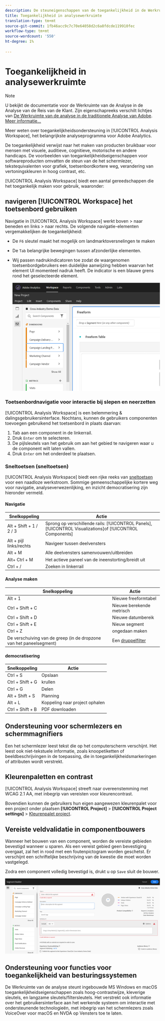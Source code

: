 ```yaml
---
description: De steuneigenschappen van de toegankelijkheid in de Werkruimte van de Analyse
title: Toegankelijkheid in analysewerkruimte
translation-type: tm+mt
source-git-commit: 1fb46acc9c7c70e64058d2c6a8fdcde119910fec
workflow-type: tm+mt
source-wordcount: '550'
ht-degree: 1%

---
```



# Toegankelijkheid in analysewerkruimte

>[!NOTE]
>
>U bekijkt de documentatie voor de Werkruimte van de Analyse in de Analyse van de Reis van de Klant. Zijn eigenschapreeks verschilt lichtjes van [De Werkruimte van de analyse in de traditionele Analyse van Adobe](https://docs.adobe.com/content/help/en/analytics/analyze/analysis-workspace/home.html). [Meer informatie...](/help/getting-started/cja-aa.md)

Meer weten over toegankelijkheidsondersteuning in [!UICONTROL Analysis Workspace], het belangrijkste analyseprogramma voor Adobe Analytics.

De toegankelijkheid verwijst naar het maken van producten bruikbaar voor mensen met visuele, auditieve, cognitieve, motorische en andere handicaps. De voorbeelden van toegankelijkheidseigenschappen voor softwareproducten omvatten de steun van de het schermlezer, tekstequivalenten voor grafiek, toetsenbordkortere weg, verandering van vertoningskleuren in hoog contrast, etc.

[!UICONTROL Analysis Workspace] biedt een aantal gereedschappen die het toegankelijk maken voor gebruik, waaronder:

## navigeren [!UICONTROL Workspace] het toetsenbord gebruiken

Navigatie in [!UICONTROL Analysis Workspace] werkt boven > naar beneden en links > naar rechts. De volgende navigatie-elementen vergemakkelijken de toegankelijkheid:

* De `F6` sleutel maakt het mogelijk om landmarktoversnelingen te maken
* De `Tab` belangrijke bewegingen tussen afzonderlijke elementen.
* Wij passen nadrukindicatoren toe zodat de waargenomen toetsenbordgebruikers een duidelijke aanwijzing hebben waarvan het element UI momenteel nadruk heeft. De indicator is een blauwe grens rond het geselecteerde element.

   ![Focusindicator](assets/focus-indicator.png)

### Toetsenbordnavigatie voor interactie bij slepen en neerzetten

[!UICONTROL Analysis Workspace] is een belemmering &amp; dalingsgebruikersinterface. Nochtans, kunnen de gebruikers componenten toevoegen gebruikend het toetsenbord in plaats daarvan:

1. Tab aan een component in de linkerrail.
1. Druk `Enter` om te selecteren.
1. De pijlsleutels van het gebruik om aan het gebied te navigeren waar u de component wilt laten vallen.
1. Druk `Enter` om het onderdeel te plaatsen.

### Sneltoetsen (sneltoetsen)

[!UICONTROL Analysis Workspace] biedt een rijke reeks van [sneltoetsen](/help/analysis-workspace/build-workspace-project/fa-shortcut-keys.md) voor een naadloze werkstroom. Sommige gemeenschappelijke kortere weg voor navigatie, analyseverwezenlijking, en inzicht democratisering zijn hieronder vermeld.

#### Navigatie

| Snelkoppeling | Actie |
|---|---|
| Alt + Shift + 1 / 2 / 3 | Sprong op verschillende rails: [!UICONTROL Panels], [!UICONTROL Visualizations]of [!UICONTROL Components] |
| Alt + pijl links/rechts | Navigeer tussen deelvensters |
| Alt + M | Alle deelvensters samenvouwen/uitbreiden |
| Alt+ Ctrl + M | Het actieve paneel van de ineenstorting/breidt uit |
| Ctrl + / | Zoeken in linkerrail |

#### Analyse maken

| Snelkoppeling | Actie |
|---|---|
| Alt + 1 | Nieuwe freeformtabel |
| Ctrl + Shift + C | Nieuwe berekende metrisch |
| Ctrl + Shift + D | Nieuwe datumbereik |
| Ctrl + Shift + E | Nieuw segment |
| Ctrl + Z | ongedaan maken |
| De verschuiving van de greep (in de dropzone van het paneelsegment) | Een [druppelfilter](https://docs.adobe.com/content/help/en/analytics-learn/tutorials/analysis-workspace/using-panels/using-drop-down-filters.html) |

#### democratisering

| Snelkoppeling | Actie |
|---|---|
| Ctrl + S | Opslaan |
| Ctrl + Shift + G | krullen |
| Ctrl + G | Delen |
| Alt + Shift + S | Planning |
| Alt + L | Koppeling naar project ophalen |
| Ctrl + Shift + B | PDF downloaden |

## Ondersteuning voor schermlezers en schermmagnifiers

Een het schermlezer leest tekst die op het computerscherm verschijnt. Het leest ook niet-tekstuele informatie, zoals knoopetiketten of beeldbeschrijvingen in de toepassing, die in toegankelijkheidsmarkeringen of attributen wordt verstrekt.

## Kleurenpaletten en contrast

[!UICONTROL Analysis Workspace] streeft naar overeenstemming met WCAG 2.1 AA, met inbegrip van vereisten voor kleurencontrast.

Bovendien kunnen de gebruikers hun eigen aangewezen kleurenpalet voor een project onder plaatsen **[!UICONTROL Project]** > **[!UICONTROL Project settings]** > [Kleurenpalet project](/help/analysis-workspace/build-workspace-project/color-palettes.md).

## Vereiste veldvalidatie in componentbouwers

Wanneer het bouwen van een component, worden de vereiste gebieden bevestigd wanneer u sparen. Als een vereist gebied geen bevestiging overgaat, zal het in rood met een foutenpictogram worden geschetst. Er verschijnt een schriftelijke beschrijving van de kwestie die moet worden vastgelegd.

Zodra een component volledig bevestigd is, drukt u op `Save` sluit de bouwer.

![Foutvalidatie](assets/error-validation.png)

## Ondersteuning voor functies voor toegankelijkheid van besturingssystemen

De Werkruimte van de analyse steunt ingebouwde MS Windows en macOS toegankelijkheidseigenschappen zoals hoog-contrastwijze, kleverige sleutels, en langzame sleutels/filtersleutels. Het verstrekt ook informatie over het gebruikersinterface aan het werkende systeem om interactie met ondersteunende technologieën, met inbegrip van het schermlezers zoals VoiceOver voor macOS en NVDA op Vensters toe te laten.
